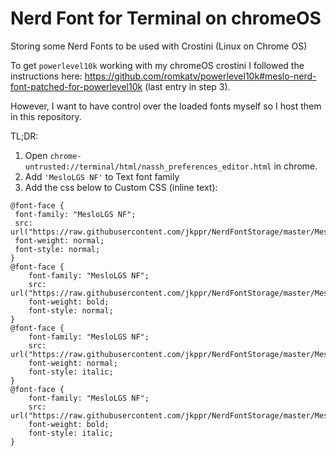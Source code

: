 # Nerd Font for Terminal on chromeOS
Storing some Nerd Fonts to be used with Crostini (Linux on Chrome OS)

To get `powerlevel10k` working with my chromeOS crostini I followed the instructions here: https://github.com/romkatv/powerlevel10k#meslo-nerd-font-patched-for-powerlevel10k
 (last entry in step 3).

 However, I want to have control over the loaded fonts myself so I host them in this repository.

TL;DR:

1. Open `chrome-untrusted://terminal/html/nassh_preferences_editor.html` in chrome. 
2. Add `'MesloLGS NF'` to Text font family 
3. Add the css below to Custom CSS (inline text):

```
@font-face {
 font-family: "MesloLGS NF";
 src: url("https://raw.githubusercontent.com/jkppr/NerdFontStorage/master/MesloLGS_fonts/MesloLGS%20NF%20Regular.ttf");
 font-weight: normal;
 font-style: normal;
}
@font-face {
    font-family: "MesloLGS NF";
    src: url("https://raw.githubusercontent.com/jkppr/NerdFontStorage/master/MesloLGS_fonts/MesloLGS%20NF%20Bold.ttf");
    font-weight: bold;
    font-style: normal;
}
@font-face {
    font-family: "MesloLGS NF";
    src: url("https://raw.githubusercontent.com/jkppr/NerdFontStorage/master/MesloLGS_fonts/MesloLGS%20NF%20Italic.ttf");
    font-weight: normal;
    font-style: italic;
}
@font-face {
    font-family: "MesloLGS NF";
    src: url("https://raw.githubusercontent.com/jkppr/NerdFontStorage/master/MesloLGS_fonts/MesloLGS%20NF%20Bold%20Italic.ttf");
    font-weight: bold;
    font-style: italic;
}
```
